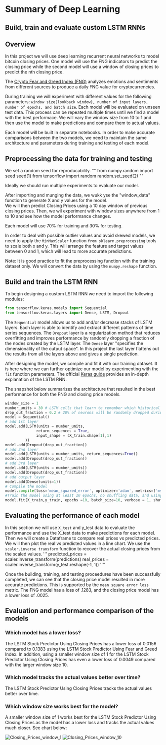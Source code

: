  # Summary of Deep Learning 
 ## Build, train and evaluate custom LSTM RNNs
 ## Overview
 
In this project we will use deep learning recurrent neural networks to model bitcoin closing prices. One model will use the FNG indicators to predict the closing price while the second model will use a window of closing prices to predict the nth closing price. 

The [Crypto Fear and Greed Index (FNG)](https://alternative.me/crypto/fear-and-greed-index/) analyzes emotions and sentiments from different sources to produce a daily FNG value for cryptocurrencies. 

During training we will experiment with different values for the following parameters: `window size(lookback window), number of input layers, number of epochs, and batch size`. Each model will be evaluated on unseen test data. This process can be repeated multiple times until we find a model with the best performace. We will vary the window size from 10 to 1 and then use the model to make predictions and compare them to actual values.

Each model will be built in separate notebooks. In order to make accurate comparisons between the two models, we need to maintain the same architecture and parameters during training and testing of each model. 

 ## Preprocessing the data for training and testing
 We set a random seed for reproducability.
"" 
from numpy.random import seed
seed(1)
from tensorflow import random
random.set_seed(2)
""

Ideally we should run multiple experiments to evaluate our model.

After importing and munging the data, we wukk yse the "window_data" function to generate X and y values for the model.  
We will then predict Closing Prices using a 10 day window of previous closing prices. Then, we wil experiment with window sizes anywhere from 1 to 10 and see how the model performance changes.

Each model will use 70% for training and 30% for testing. 
 
 In order to deal with possible outlier values and avoid skewed models, we need to apply the `MinMaxScaler` function `from sklearn.preprocessing` tools  to scale both x and y. This will arrange the feature and target values between 0 and 1, which will lead to more accurate predictions. 

 Note: It is good practice to fit the preprocessing function with the training dataset only. 
 We will convert the data by using the `numpy.reshape` function. 

 ## Build and train the LSTM RNN
 To begin designing a custom LSTM RNN we need to import the following modules: 
 ```python 
 from tensorflow.keras.models import Sequential 
 from tensorflow.keras.layers import Dense, LSTM, Dropout
 ```
 The `Sequential` model allows us to add and/or decrease stacks of LSTM layers. Each layer is able to identify and extract different patterns of time series sequences. The `Dropout` layer is a regularization method that reduces overfitting and improves performance by randomly dropping a fraction of the nodes created by the LSTM layer. The `Dense` layer "specifies the dimensionality of the output space". In this project the last layer flattens out the results from all the layers above and gives a single prediction. 

 After designing the model, we compile and fit it with our training dataset. It is here where we can further optimize our model by experimenting with the `fit` function parameters. The official [Keras guide](https://keras.io/guides/) provides an in-depth explanation of the LSTM RNN. 
 
 The snapshot below summarizes the architecture that resulted in the best performance for both the FNG and closing price models. 
 ```python
 window_size = 1 
 number_units = 30 # LSTM cells that learn to remember which historical patterns are important. 
 drop_out_fraction = 0.2 # 20% of neurons will be randomly dropped during each epoch
 model = Sequential()
# add 1st layer
model.add(LSTM(units = number_units, 
               return_sequences = True,  
               input_shape = (X_train.shape[1],1)
          ))
model.add(Dropout(drop_out_fraction))
# add 2nd layer
model.add(LSTM(units = number_units, return_sequences=True))
model.add(Dropout(drop_out_fraction))
# add 3rd layer 
model.add(LSTM(units = number_units))
model.add(Dropout(drop_out_fraction))
# add output layer
model.add(Dense(units=1))
# Compile the model
model.compile(loss='mean_squared_error', optimizer='adam', metrics=['mse'])
#Train the model using at least 10 epochs, no shuffling data, and using a batch size of 10
model.fit(X_train,y_train, epochs =10, batch_size=10, verbose = 1, shuffle=False)
 ```

## Evaluating the performance of each model
In this section we will use `X_test` and y_test data to evaluate the performance and use the X_test data to make predictions for each model. Then we will create a Dataframe to compare real prices vs predicted prices. We will then plot the real vs predicted values in a line chart.
We use the `scaler.inverse transform` function to recover the actual closing prices from the scaled values. 
'''
predicted_prices = scaler.inverse_transform(predictions)
real_prices = scaler.inverse_transform(y_test.reshape(-1, 1))
''''

Once the building, training, and testing proceedures have been successfully completed, we can see that the closing price model resulted in more accurate predictions. This is supported by the `mean square error loss` metric. The FNG model has a loss of .1283, and the closing price model has a lower loss of .0025. 

## Evaluation and performance comparison of the models

### Which model has a lower loss?

The LSTM Stock Predictor Using Closing Prices has a lower loss of 0.0156 compared to 0.1383 using the LSTM Stock Predictor Using Fear and Greed Index. In addition, using a smaller window size of 1 for the LSTM Stock Predictor Using Closing Prices has even a lower loss of 0.0049 compared with the larger window size 10.

### Which model tracks the actual values better over time?

The LSTM Stock Predictor Using Closing Prices tracks the actual values better over time. 


### Which window size works best for the model?

A smaller window size of 1 works best for the LSTM Stock Predictor Using Closing Prices as the model has a lower loss 
and tracks the actual values much closer. See chart below:

![Closing_Prices_window_1](Deep-Learning-LSTM-Stock-Predictor/Starter_Code/closing_prices_window_1.png)
![Closing_Prices_window_10](Deep-Learning-LSTM-Stock-Predictor/Starter_Code/closing_prices_window_10.png)







